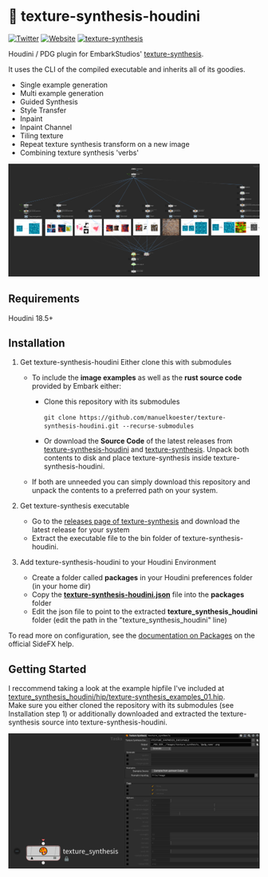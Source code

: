 # 🎨 texture-synthesis-houdini

[![Twitter](https://img.shields.io/badge/Twitter-@ShadesOfOrange__-00acee?logo=twitter&logoColor=white)](https://twitter.com/ShadesOfOrange_)
[![Website](https://img.shields.io/badge/Website-shadesoforange.de-FF4713?logo=Houdini&logoColor=white)](https://shadesoforange.de)
[![texture-synthesis](https://img.shields.io/badge/Github-texture--synthesis-0e1120?logo=github&logoColor=white)](https://github.com/EmbarkStudios/texture-synthesis)

Houdini / PDG plugin for EmbarkStudios' [texture-synthesis](https://github.com/EmbarkStudios/texture-synthesis).

It uses the CLI of the compiled executable and inherits all of its goodies.

- Single example generation
- Multi example generation
- Guided Synthesis
- Style Transfer
- Inpaint
- Inpaint Channel
- Tiling texture
- Repeat texture synthesis transform on a new image
- Combining texture synthesis 'verbs'

![](docs/implementation01.png)

## Requirements
Houdini 18.5+

## Installation
1. Get texture-synthesis-houdini
Either clone this with submodules 
   - To include the **image examples** as well as the **rust source code** provided by Embark either:
     - Clone this repository with its submodules

        `git clone https://github.com/manuelkoester/texture-synthesis-houdini.git --recurse-submodules`

      - Or download the **Source Code** of the latest releases from [texture-synthesis-houdini](https://github.com/manuelkoester/texture-synthesis-houdini/releases) and [texture-synthesis](https://github.com/EmbarkStudios/texture-synthesis/releases). Unpack both contents to disk and place texture-synthesis inside texture-synthesis-houdini.

    - If both are unneeded you can simply download this repository and unpack the contents to a preferred path on your system.

2. Get texture-synthesis executable

   - Go to the [releases page of texture-synthesis](https://github.com/EmbarkStudios/texture-synthesis/releases) and download the latest release for your system
   - Extract the executable file to the bin folder of texture-synthesis-houdini.

3. Add texture-synthesis-houdini to your Houdini Environment

   - Create a folder called **packages** in your Houdini preferences folder (in your home dir)
   - Copy the [**texture-synthesis-houdini.json**](https://github.com/fatboYY/texture-synthesis-houdini/blob/main/texture-synthesis-houdini.json) file into the **packages** folder
   - Edit the json file to point to the extracted **texture_synthesis_houdini** folder (edit the path in the "texture_synthesis_houdini" line)

To read more on configuration, see the [documentation on Packages](https://www.sidefx.com/docs/houdini/ref/plugins.html) on the official SideFX help.

## Getting Started

I reccommend taking a look at the example hipfile I've included at [texture_synthesis_houdini/hip/texture-synthesis_examples_01.hip](https://github.com/fatboYY/texture-synthesis-houdini/blob/main/texture-synthesis_examples_01.hip).  
Make sure you either cloned the repository with its submodules (see Installation step 1) or additionally downloaded and extracted the texture-synthesis source into texture-synthesis-houdini.

![](docs/ui01.png)

